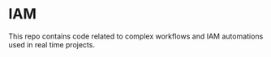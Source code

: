 # IAM
This repo contains code related to complex workflows and IAM automations used in real time projects.
